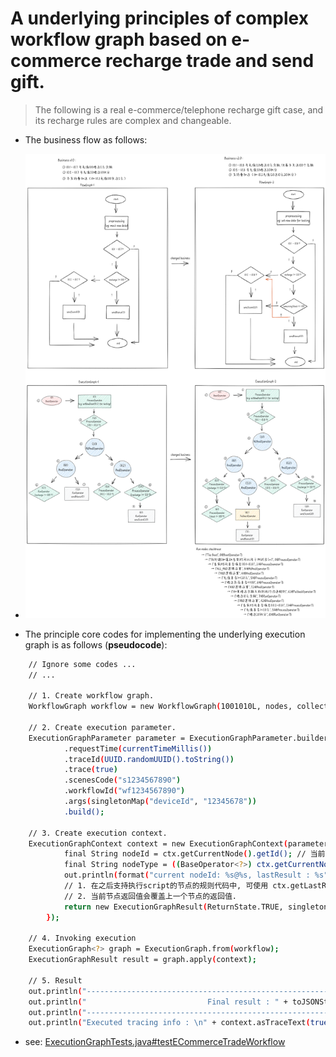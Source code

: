 # A underlying principles of complex workflow graph based on e-commerce recharge trade and send gift.

> The following is a real e-commerce/telephone recharge gift case, and its recharge rules are complex and changeable.

- The business flow as follows:

- ![workflow-theory-for-ecommerce-trade](../../shots/best-cases/workflow-theory-for-ecommerce-trade.png)

- The principle core codes for implementing the underlying execution graph is as follows (**pseudocode**):

```bash
    // Ignore some codes ...
    // ...

    // 1. Create workflow graph.
    WorkflowGraph workflow = new WorkflowGraph(1001010L, nodes, collections);

    // 2. Create execution parameter.
    ExecutionGraphParameter parameter = ExecutionGraphParameter.builder()
            .requestTime(currentTimeMillis())
            .traceId(UUID.randomUUID().toString())
            .trace(true)
            .scenesCode("s1234567890")
            .workflowId("wf1234567890")
            .args(singletonMap("deviceId", "12345678"))
            .build();

    // 3. Create execution context.
    ExecutionGraphContext context = new ExecutionGraphContext(parameter, ctx -> { // 模拟(PROCESS/RELATION/RUN)类型的node执行script,也只有这几种类型才需要执行script
            final String nodeId = ctx.getCurrentNode().getId(); // 当前执行script的节点ID
            final String nodeType = ((BaseOperator<?>) ctx.getCurrentNode()).getType(); // 当前执行script的节点Type
            out.println(format("current nodeId: %s@%s, lastResult : %s", nodeId, nodeType, toJSONString(ctx.getLastResult())));
            // 1. 在之后支持执行script的节点的规则代码中, 可使用 ctx.getLastResult() 获取前一个节点的返回值.
            // 2. 当前节点返回值会覆盖上一个节点的返回值.
            return new ExecutionGraphResult(ReturnState.TRUE, singletonMap("foo" + nodeId, "bar" + nodeId));
        });

    // 4. Invoking execution
    ExecutionGraph<?> graph = ExecutionGraph.from(workflow);
    ExecutionGraphResult result = graph.apply(context);

    // 5. Result
    out.println("-------------------------------------------------------");
    out.println("                           Final result : " + toJSONString(result));
    out.println("-------------------------------------------------------");
    out.println("Executed tracing info : \n" + context.asTraceText(true));
```

- see: [ExecutionGraphTests.java#testECommerceTradeWorkflow](../../common/src/test/java/com/wl4g/rengine/common/graph/ExecutionGraphTests.java)
